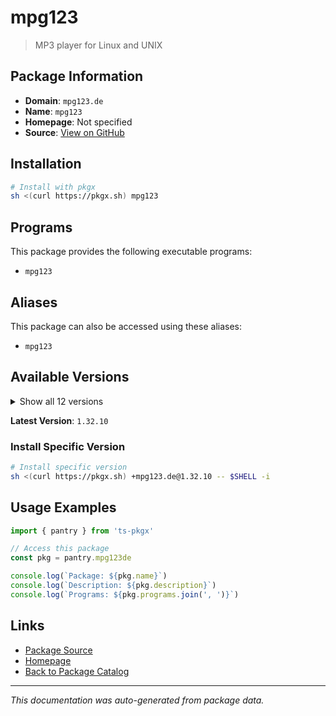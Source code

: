 # mpg123

> MP3 player for Linux and UNIX

## Package Information

- **Domain**: `mpg123.de`
- **Name**: `mpg123`
- **Homepage**: Not specified
- **Source**: [View on GitHub](https://github.com/pkgxdev/pantry/tree/main/projects/mpg123.de/package.yml)

## Installation

```bash
# Install with pkgx
sh <(curl https://pkgx.sh) mpg123
```

## Programs

This package provides the following executable programs:

- `mpg123`

## Aliases

This package can also be accessed using these aliases:

- `mpg123`

## Available Versions

<details>
<summary>Show all 12 versions</summary>

- `1.32.10`, `1.32.9`, `1.32.8`, `1.32.7`, `1.32.6`
- `1.32.5`, `1.32.4`, `1.32.3`, `1.32.2`, `1.32.1`
- `1.32.0`, `1.31.2`

</details>

**Latest Version**: `1.32.10`

### Install Specific Version

```bash
# Install specific version
sh <(curl https://pkgx.sh) +mpg123.de@1.32.10 -- $SHELL -i
```

## Usage Examples

```typescript
import { pantry } from 'ts-pkgx'

// Access this package
const pkg = pantry.mpg123de

console.log(`Package: ${pkg.name}`)
console.log(`Description: ${pkg.description}`)
console.log(`Programs: ${pkg.programs.join(', ')}`)
```

## Links

- [Package Source](https://github.com/pkgxdev/pantry/tree/main/projects/mpg123.de/package.yml)
- [Homepage](#)
- [Back to Package Catalog](../package-catalog.md)

---

*This documentation was auto-generated from package data.*
